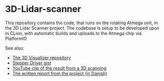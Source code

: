 # 3D-Lidar-scanner

This repository contains the code, that runs on the rotating Atmega unit, in the 3D Lidar Scanner project.
The codebase is setup to be developed upon in CLion, with automatic builds and uploads to the Atmega chip via PlatformIO

See also:
 - [The 3D Visualizer repository](https://github.com/nickeopti/3D_Lidar_Visualizer)
 - [Stepper Driver gist](https://gist.github.com/nickeopti/fc55f102e51f5ae8b5bf34bbb8b8476c)
 - [YouTube clip of the result from a 3D scanning](https://www.youtube.com/watch?v=49rYWJ-ClfY)
 - [The written report from the project (in Danish)](http://nbos.dk/3DLidar.pdf)
